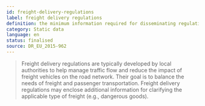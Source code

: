 ```yaml
---
id: freight-delivery-regulations
label: freight delivery regulations
definition: the minimum information required for disseminating regulations for delivering freight, such as designation of certain road links or areas, loading/unloading permissions or prohibitions, and time-related restrictions.
category: Static data
language: en
status: finalised
source: DR_EU_2015-962
---
```


>Freight delivery regulations are typically developed by local authorities to help manage traffic flow and reduce the impact of freight vehicles on the road network. Their goal is to balance the needs of freight and passenger transportation. Freight delivery regulations may enclose additional information for clarifying the applicable type of freight (e.g., dangerous goods).

